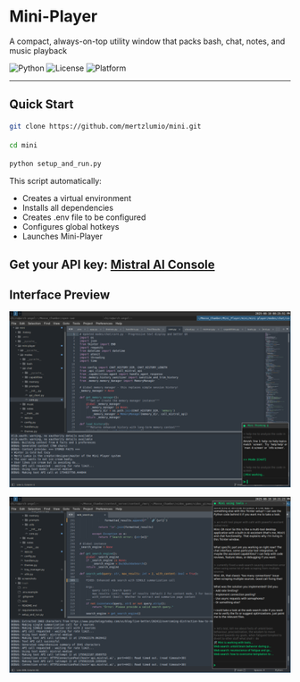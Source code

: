 # Mini-Player

A compact, always-on-top utility window that packs bash, chat, notes, and music playback 

![Python](https://img.shields.io/badge/python-3.7+-blue.svg)
![License](https://img.shields.io/badge/license-MIT-green.svg)
![Platform](https://img.shields.io/badge/platform-Windows%20%7C%20macOS%20%7C%20Linux-lightgrey.svg)

---

## Quick Start

```bash
git clone https://github.com/mertzlumio/mini.git

cd mini

python setup_and_run.py
```

This script automatically:
- Creates a virtual environment
- Installs all dependencies
- Creates .env file to be configured
- Configures global hotkeys
- Launches Mini-Player

Get your API key: [Mistral AI Console](https://console.mistral.ai/)
---

## Interface Preview

![Mini-Player Console Interface](/screenshots/screenshot_20250810_202552.png)

![Mini-Player Console Interface](/screenshots/20250819_22h21m23s_grim.png)
